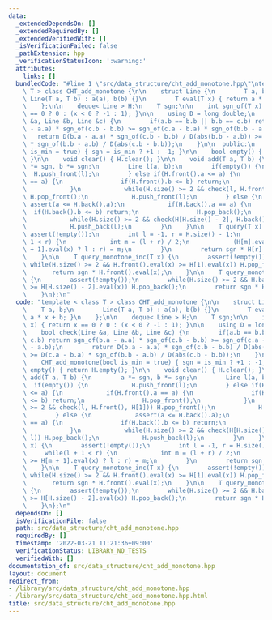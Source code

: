 ```yaml
---
data:
  _extendedDependsOn: []
  _extendedRequiredBy: []
  _extendedVerifiedWith: []
  _isVerificationFailed: false
  _pathExtension: hpp
  _verificationStatusIcon: ':warning:'
  attributes:
    links: []
  bundledCode: "#line 1 \"src/data_structure/cht_add_monotone.hpp\"\ntemplate < class\
    \ T > class CHT_add_monotone {\n\n    struct Line {\n        T a, b;\n       \
    \ Line(T a, T b) : a(a), b(b) {}\n        T eval(T x) { return a * x + b; }\n\
    \    };\n\n    deque< Line > H;\n    T sgn;\n\n    int sgn_of(T x) { return x\
    \ == 0 ? 0 : (x < 0 ? -1 : 1); }\n\n    using D = long double;\n    bool check(Line\
    \ &a, Line &b, Line &c) {\n        if(a.b == b.b || b.b == c.b) return sgn_of(b.a\
    \ - a.a) * sgn_of(c.b - b.b) >= sgn_of(c.a - b.a) * sgn_of(b.b - a.b);\n     \
    \   return D(b.a - a.a) * sgn_of(c.b - b.b) / D(abs(b.b - a.b)) >= D(c.a - b.a)\
    \ * sgn_of(b.b - a.b) / D(abs(c.b - b.b));\n    }\n\n  public:\n    CHT_add_monotone(bool\
    \ is_min = true) { sgn = is_min ? +1 : -1; }\n\n    bool empty() { return H.empty();\
    \ }\n\n    void clear() { H.clear(); }\n\n    void add(T a, T b) {\n        a\
    \ *= sgn, b *= sgn;\n        Line l(a, b);\n        if(empty()) {\n          \
    \  H.push_front(l);\n        } else if(H.front().a <= a) {\n            if(H.front().a\
    \ == a) {\n                if(H.front().b <= b) return;\n                H.pop_front();\n\
    \            }\n            while(H.size() >= 2 && check(l, H.front(), H[1]))\
    \ H.pop_front();\n            H.push_front(l);\n        } else {\n           \
    \ assert(a <= H.back().a);\n            if(H.back().a == a) {\n              \
    \  if(H.back().b <= b) return;\n                H.pop_back();\n            }\n\
    \            while(H.size() >= 2 && check(H[H.size() - 2], H.back(), l)) H.pop_back();\n\
    \            H.push_back(l);\n        }\n    }\n\n    T query(T x) {\n       \
    \ assert(!empty());\n        int l = -1, r = H.size() - 1;\n        while(l +\
    \ 1 < r) {\n            int m = (l + r) / 2;\n            (H[m].eval(x) >= H[m\
    \ + 1].eval(x) ? l : r) = m;\n        }\n        return sgn * H[r].eval(x);\n\
    \    }\n\n    T query_monotone_inc(T x) {\n        assert(!empty());\n       \
    \ while(H.size() >= 2 && H.front().eval(x) >= H[1].eval(x)) H.pop_front();\n \
    \       return sgn * H.front().eval(x);\n    }\n\n    T query_monotone_dec(T x)\
    \ {\n        assert(!empty());\n        while(H.size() >= 2 && H.back().eval(x)\
    \ >= H[H.size() - 2].eval(x)) H.pop_back();\n        return sgn * H.back().eval(x);\n\
    \    }\n};\n"
  code: "template < class T > class CHT_add_monotone {\n\n    struct Line {\n    \
    \    T a, b;\n        Line(T a, T b) : a(a), b(b) {}\n        T eval(T x) { return\
    \ a * x + b; }\n    };\n\n    deque< Line > H;\n    T sgn;\n\n    int sgn_of(T\
    \ x) { return x == 0 ? 0 : (x < 0 ? -1 : 1); }\n\n    using D = long double;\n\
    \    bool check(Line &a, Line &b, Line &c) {\n        if(a.b == b.b || b.b ==\
    \ c.b) return sgn_of(b.a - a.a) * sgn_of(c.b - b.b) >= sgn_of(c.a - b.a) * sgn_of(b.b\
    \ - a.b);\n        return D(b.a - a.a) * sgn_of(c.b - b.b) / D(abs(b.b - a.b))\
    \ >= D(c.a - b.a) * sgn_of(b.b - a.b) / D(abs(c.b - b.b));\n    }\n\n  public:\n\
    \    CHT_add_monotone(bool is_min = true) { sgn = is_min ? +1 : -1; }\n\n    bool\
    \ empty() { return H.empty(); }\n\n    void clear() { H.clear(); }\n\n    void\
    \ add(T a, T b) {\n        a *= sgn, b *= sgn;\n        Line l(a, b);\n      \
    \  if(empty()) {\n            H.push_front(l);\n        } else if(H.front().a\
    \ <= a) {\n            if(H.front().a == a) {\n                if(H.front().b\
    \ <= b) return;\n                H.pop_front();\n            }\n            while(H.size()\
    \ >= 2 && check(l, H.front(), H[1])) H.pop_front();\n            H.push_front(l);\n\
    \        } else {\n            assert(a <= H.back().a);\n            if(H.back().a\
    \ == a) {\n                if(H.back().b <= b) return;\n                H.pop_back();\n\
    \            }\n            while(H.size() >= 2 && check(H[H.size() - 2], H.back(),\
    \ l)) H.pop_back();\n            H.push_back(l);\n        }\n    }\n\n    T query(T\
    \ x) {\n        assert(!empty());\n        int l = -1, r = H.size() - 1;\n   \
    \     while(l + 1 < r) {\n            int m = (l + r) / 2;\n            (H[m].eval(x)\
    \ >= H[m + 1].eval(x) ? l : r) = m;\n        }\n        return sgn * H[r].eval(x);\n\
    \    }\n\n    T query_monotone_inc(T x) {\n        assert(!empty());\n       \
    \ while(H.size() >= 2 && H.front().eval(x) >= H[1].eval(x)) H.pop_front();\n \
    \       return sgn * H.front().eval(x);\n    }\n\n    T query_monotone_dec(T x)\
    \ {\n        assert(!empty());\n        while(H.size() >= 2 && H.back().eval(x)\
    \ >= H[H.size() - 2].eval(x)) H.pop_back();\n        return sgn * H.back().eval(x);\n\
    \    }\n};\n"
  dependsOn: []
  isVerificationFile: false
  path: src/data_structure/cht_add_monotone.hpp
  requiredBy: []
  timestamp: '2022-03-21 11:21:36+09:00'
  verificationStatus: LIBRARY_NO_TESTS
  verifiedWith: []
documentation_of: src/data_structure/cht_add_monotone.hpp
layout: document
redirect_from:
- /library/src/data_structure/cht_add_monotone.hpp
- /library/src/data_structure/cht_add_monotone.hpp.html
title: src/data_structure/cht_add_monotone.hpp
---
```

